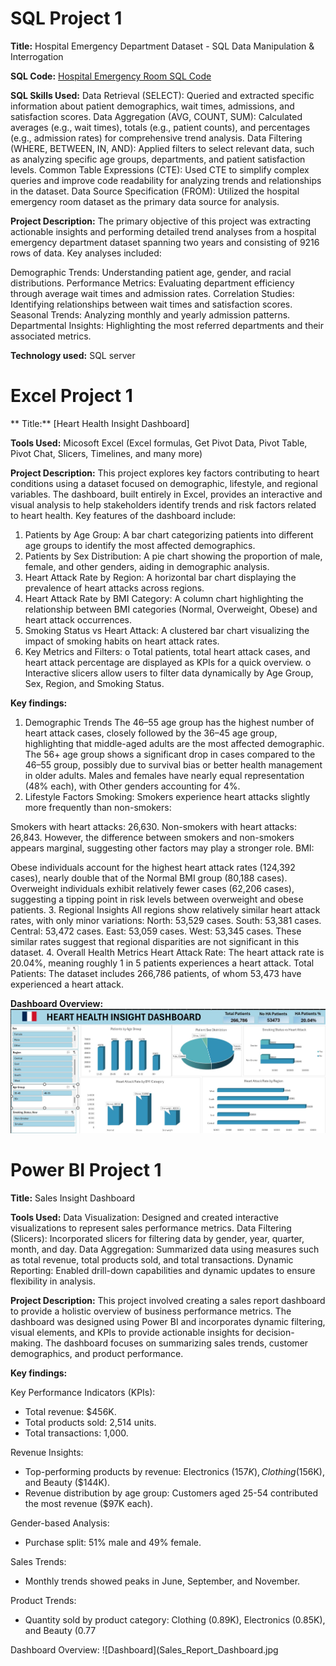 # SQL Project 1

**Title:** Hospital Emergency Department Dataset - SQL Data Manipulation & Interrogation

**SQL Code:** [Hospital Emergency Room SQL Code](https://github.com/Ezseun/Ezseun.github.io/blob/main/Hospital%20_Emergency_Room.sql)

**SQL Skills Used:** 
Data Retrieval (SELECT): Queried and extracted specific information about patient demographics, wait times, admissions, and satisfaction scores.
Data Aggregation (AVG, COUNT, SUM): Calculated averages (e.g., wait times), totals (e.g., patient counts), and percentages (e.g., admission rates) for comprehensive trend analysis.
Data Filtering (WHERE, BETWEEN, IN, AND): Applied filters to select relevant data, such as analyzing specific age groups, departments, and patient satisfaction levels.
Common Table Expressions (CTE): Used CTE to simplify complex queries and improve code readability for analyzing trends and relationships in the dataset.
Data Source Specification (FROM): Utilized the hospital emergency room dataset as the primary data source for analysis.

**Project Description:**
The primary objective of this project was extracting actionable insights and performing detailed trend analyses from a hospital emergency department dataset spanning two years and consisting of 9216 rows of data. Key analyses included:

Demographic Trends: Understanding patient age, gender, and racial distributions.
Performance Metrics: Evaluating department efficiency through average wait times and admission rates.
Correlation Studies: Identifying relationships between wait times and satisfaction scores.
Seasonal Trends: Analyzing monthly and yearly admission patterns.
Departmental Insights: Highlighting the most referred departments and their associated metrics.

**Technology used:** SQL server


# Excel Project 1

** Title:** [Heart Health Insight Dashboard]

**Tools Used:** Micosoft Excel (Excel formulas, Get Pivot Data, Pivot Table, Pivot Chat, Slicers, Timelines, and many more)

**Project Description:** This project explores key factors contributing to heart conditions using a dataset focused on demographic, lifestyle, and regional variables. The dashboard, built entirely in Excel, provides an interactive and visual analysis to help stakeholders identify trends and risk factors related to heart health.
Key features of the dashboard include:
1.	Patients by Age Group: A bar chart categorizing patients into different age groups to identify the most affected demographics.
2.	Patients by Sex Distribution: A pie chart showing the proportion of male, female, and other genders, aiding in demographic analysis.
3.	Heart Attack Rate by Region: A horizontal bar chart displaying the prevalence of heart attacks across regions.
4.	Heart Attack Rate by BMI Category: A column chart highlighting the relationship between BMI categories (Normal, Overweight, Obese) and heart attack occurrences.
5.	Smoking Status vs Heart Attack: A clustered bar chart visualizing the impact of smoking habits on heart attack rates.
6.	Key Metrics and Filters:
o	Total patients, total heart attack cases, and heart attack percentage are displayed as KPIs for a quick overview.
o	Interactive slicers allow users to filter data dynamically by Age Group, Sex, Region, and Smoking Status.

**Key findings:**
1. Demographic Trends
The 46–55 age group has the highest number of heart attack cases, closely followed by the 36–45 age group, highlighting that middle-aged adults are the most affected demographic.
The 56+ age group shows a significant drop in cases compared to the 46–55 group, possibly due to survival bias or better health management in older adults.
Males and females have nearly equal representation (48% each), with Other genders accounting for 4%.
2. Lifestyle Factors
Smoking: Smokers experience heart attacks slightly more frequently than non-smokers:

Smokers with heart attacks: 26,630.
Non-smokers with heart attacks: 26,843.
However, the difference between smokers and non-smokers appears marginal, suggesting other factors may play a stronger role.
BMI:

Obese individuals account for the highest heart attack rates (124,392 cases), nearly double that of the Normal BMI group (80,188 cases).
Overweight individuals exhibit relatively fewer cases (62,206 cases), suggesting a tipping point in risk levels between overweight and obese patients.
3. Regional Insights
All regions show relatively similar heart attack rates, with only minor variations:
North: 53,529 cases.
South: 53,381 cases.
Central: 53,472 cases.
East: 53,059 cases.
West: 53,345 cases.
These similar rates suggest that regional disparities are not significant in this dataset.
4. Overall Health Metrics
Heart Attack Rate: The heart attack rate is 20.04%, meaning roughly 1 in 5 patients experiences a heart attack.
Total Patients: The dataset includes 266,786 patients, of whom 53,473 have experienced a heart attack.

**Dashboard Overview:**
![Dashboard](Dashboard.jpg)



# Power BI Project 1

**Title:** Sales Insight Dashboard

**Tools Used:** Data Visualization: Designed and created interactive visualizations to represent sales performance metrics.
Data Filtering (Slicers): Incorporated slicers for filtering data by gender, year, quarter, month, and day.
Data Aggregation: Summarized data using measures such as total revenue, total products sold, and total transactions.
Dynamic Reporting: Enabled drill-down capabilities and dynamic updates to ensure flexibility in analysis.

**Project Description:** This project involved creating a sales report dashboard to provide a holistic overview of business performance metrics. The dashboard was designed using Power BI and incorporates dynamic filtering, visual elements, and KPIs to provide actionable insights for decision-making. The dashboard focuses on summarizing sales trends, customer demographics, and product performance.

**Key findings:**   

Key Performance Indicators (KPIs):

* Total revenue: $456K.
* Total products sold: 2,514 units.
* Total transactions: 1,000.

Revenue Insights:   

* Top-performing products by revenue: Electronics ($157K), Clothing ($156K), and Beauty ($144K).
* Revenue distribution by age group: Customers aged 25-54 contributed the most revenue ($97K each).

Gender-based Analysis:
* Purchase split: 51% male and 49% female.

Sales Trends:
* Monthly trends showed peaks in June, September, and November.

Product Trends:
* Quantity sold by product category: Clothing (0.89K), Electronics (0.85K), and Beauty (0.77

Dashboard Overview:
![Dashboard](Sales_Report_Dashboard.jpg
